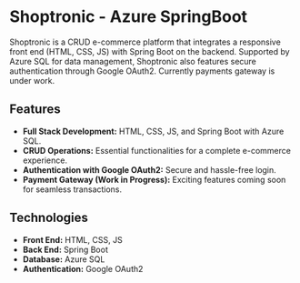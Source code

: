 # Shoptronic - Azure SpringBoot

Shoptronic is a CRUD e-commerce platform that integrates a responsive front end (HTML, CSS, JS) with Spring Boot on the backend. Supported by Azure SQL for data management, Shoptronic also features secure authentication through Google OAuth2. Currently payments gateway is under work.

## Features

- **Full Stack Development:** HTML, CSS, JS, and Spring Boot with Azure SQL.
- **CRUD Operations:** Essential functionalities for a complete e-commerce experience.
- **Authentication with Google OAuth2:** Secure and hassle-free login.
- **Payment Gateway (Work in Progress):** Exciting features coming soon for seamless transactions.

## Technologies

- **Front End:** HTML, CSS, JS
- **Back End:** Spring Boot
- **Database:** Azure SQL
- **Authentication:** Google OAuth2
